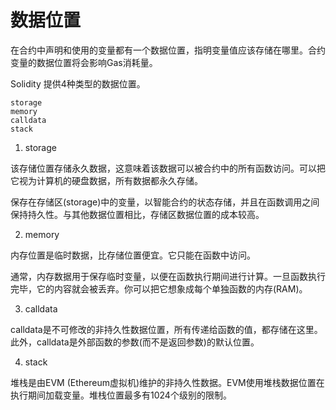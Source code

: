 # 数据位置

在合约中声明和使用的变量都有一个数据位置，指明变量值应该存储在哪里。合约变量的数据位置将会影响Gas消耗量。

Solidity 提供4种类型的数据位置。

    storage
    memory
    calldata
    stack

1) storage

该存储位置存储永久数据，这意味着该数据可以被合约中的所有函数访问。可以把它视为计算机的硬盘数据，所有数据都永久存储。

保存在存储区(storage)中的变量，以智能合约的状态存储，并且在函数调用之间保持持久性。与其他数据位置相比，存储区数据位置的成本较高。

 
2) memory

内存位置是临时数据，比存储位置便宜。它只能在函数中访问。

通常，内存数据用于保存临时变量，以便在函数执行期间进行计算。一旦函数执行完毕，它的内容就会被丢弃。你可以把它想象成每个单独函数的内存(RAM)。

 
3) calldata

calldata是不可修改的非持久性数据位置，所有传递给函数的值，都存储在这里。此外，calldata是外部函数的参数(而不是返回参数)的默认位置。

 
4) stack

堆栈是由EVM (Ethereum虚拟机)维护的非持久性数据。EVM使用堆栈数据位置在执行期间加载变量。堆栈位置最多有1024个级别的限制。